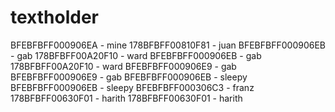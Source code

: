 # textholder
BFEBFBFF000906EA - mine
178BFBFF00810F81 - juan
BFEBFBFF000906EB - gab
178BFBFF00A20F10 - ward
BFEBFBFF000906EB - gab
178BFBFF00A20F10 - ward
BFEBFBFF000906E9 - gab
BFEBFBFF000906E9 - gab
BFEBFBFF000906EB - sleepy
BFEBFBFF000906EB - sleepy
BFEBFBFF000306C3 - franz
178BFBFF00630F01 - harith
178BFBFF00630F01 - harith
